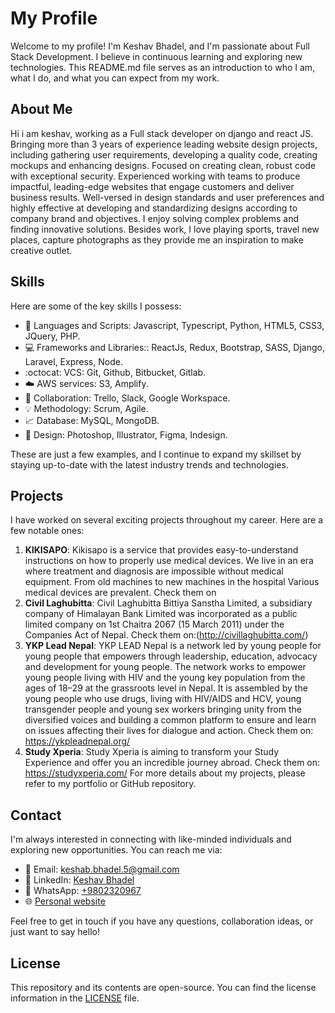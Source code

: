 # My Profile

Welcome to my profile! I'm Keshav Bhadel, and I'm passionate about Full Stack Development. I believe in continuous learning and exploring new technologies. This README.md file serves as an introduction to who I am, what I do, and what you can expect from my work.

## About Me

Hi i am keshav, working as a Full stack developer on django and react JS. Bringing more than 3 years of experience leading website design projects, including gathering user requirements, developing a quality code, creating mockups and enhancing designs. Focused on creating clean, robust code with exceptional security. Experienced working with teams to produce impactful, leading-edge websites that engage customers and deliver business results. Well-versed in design standards and user preferences and highly effective at developing and standardizing designs according to company brand and objectives. I enjoy solving complex problems and finding innovative solutions. Besides work, I love playing sports, travel new places, capture photographs as they provide me an inspiration to make creative outlet.

## Skills

Here are some of the key skills I possess:

- :rocket: Languages and Scripts: Javascript, Typescript, Python, HTML5, CSS3, JQuery, PHP.
- :computer: Frameworks and Libraries:: ReactJs, Redux, Bootstrap, SASS, Django, Laravel, Express, Node.
- :octocat: VCS: Git, Github, Bitbucket, Gitlab.
- :cloud: AWS services: S3, Amplify.
- :busts_in_silhouette: Collaboration: Trello, Slack, Google Workspace.
- :bulb: Methodology: Scrum, Agile.
- :chart_with_upwards_trend: Database: MySQL, MongoDB.
- :art: Design: Photoshop, Illustrator, Figma, Indesign.

These are just a few examples, and I continue to expand my skillset by staying up-to-date with the latest industry trends and technologies.

## Projects

I have worked on several exciting projects throughout my career. Here are a few notable ones:

1. **KIKISAPO**: Kikisapo is a service that provides easy-to-understand instructions on how to properly use medical devices. We live in an era where treatment and diagnosis are impossible without medical equipment. From old machines to new machines in the hospital Various medical devices are prevalent. Check them on 
2. **Civil Laghubitta**: Civil Laghubitta Bittiya Sanstha Limited, a subsidiary company of Himalayan Bank Limited was incorporated as a public limited company on 1st Chaitra 2067 (15 March 2011) under the Companies Act of Nepal. Check them on:(http://civillaghubitta.com/)
3. **YKP Lead Nepal**: YKP LEAD Nepal is a network led by young people for young people that empowers through leadership, education, advocacy and development for young people. The network works to empower young people living with HIV and the young key population from the ages of 18–29 at the grassroots level in Nepal. It is assembled by the young people who use drugs, living with HIV/AIDS and HCV, young transgender people and young sex workers bringing unity from the diversified voices and building a common platform to ensure and learn on issues affecting their lives for dialogue and action. Check them on: https://ykpleadnepal.org/
4. **Study Xperia**: Study Xperia is aiming to transform your Study Experience and offer you an incredible journey abroad. Check them on: https://studyxperia.com/
For more details about my projects, please refer to my portfolio or GitHub repository.

## Contact

I'm always interested in connecting with like-minded individuals and exploring new opportunities. You can reach me via:

- :email: Email: [keshab.bhadel.5@gmail.com](mailto:keshab.bhadel.5@gmail.com)
- :briefcase: LinkedIn: [Keshav Bhadel](https://www.linkedin.com/in/keshav-bhadel-a36176137/)
- :iphone: WhatsApp: [+9802320967](https://wa.me/9802320967)
- :globe_with_meridians: [Personal website](http://keshabbhadel.com.np/)

Feel free to get in touch if you have any questions, collaboration ideas, or just want to say hello!

## License

This repository and its contents are open-source. You can find the license information in the [LICENSE](LICENSE) file.
